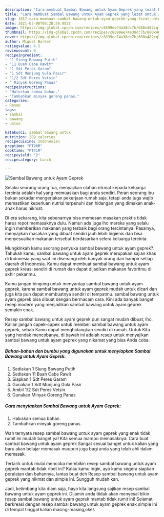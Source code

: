 ```yaml
---
description: "Cara membuat Sambal Bawang untuk Ayam Geprek yang lezat Untuk Jualan"
title: "Cara membuat Sambal Bawang untuk Ayam Geprek yang lezat Untuk Jualan"
slug: 1017-cara-membuat-sambal-bawang-untuk-ayam-geprek-yang-lezat-untuk-jualan
date: 2021-03-08T08:28:59.853Z
image: https://img-global.cpcdn.com/recipes/c8899ee74a38dc7b/680x482cq70/sambal-bawang-untuk-ayam-geprek-foto-resep-utama.jpg
thumbnail: https://img-global.cpcdn.com/recipes/c8899ee74a38dc7b/680x482cq70/sambal-bawang-untuk-ayam-geprek-foto-resep-utama.jpg
cover: https://img-global.cpcdn.com/recipes/c8899ee74a38dc7b/680x482cq70/sambal-bawang-untuk-ayam-geprek-foto-resep-utama.jpg
author: Miguel Barker
ratingvalue: 4.5
reviewcount: 9
recipeingredient:
- "1 Siung Bawang Putih"
- "11 Buah Cabe Rawit"
- "1 Sdt Peres Garam"
- "1 Sdt Munjung Gula Pasir"
- "1/2 Sdt Peres Vetsin"
- " Minyak Goreng Panas"
recipeinstructions:
- "Haluskan semua bahan."
- "Tambahkan minyak goreng panas."
categories:
- Resep
tags:
- sambal
- bawang
- untuk

katakunci: sambal bawang untuk 
nutrition: 289 calories
recipecuisine: Indonesian
preptime: "PT26M"
cooktime: "PT41M"
recipeyield: "2"
recipecategory: Lunch

---
```



![Sambal Bawang untuk Ayam Geprek](https://img-global.cpcdn.com/recipes/c8899ee74a38dc7b/680x482cq70/sambal-bawang-untuk-ayam-geprek-foto-resep-utama.jpg)

Selaku seorang orang tua, menyajikan olahan nikmat kepada keluarga tercinta adalah hal yang memuaskan bagi anda sendiri. Peran seorang ibu bukan sekadar mengerjakan pekerjaan rumah saja, tetapi anda juga wajib memastikan keperluan nutrisi terpenuhi dan hidangan yang dimakan anak-anak harus nikmat.

Di era  sekarang, kita sebenarnya bisa memesan masakan praktis tidak harus repot memasaknya dulu. Namun ada juga lho mereka yang selalu ingin memberikan makanan yang terbaik bagi orang tercintanya. Pasalnya, menyajikan masakan yang dibuat sendiri jauh lebih higienis dan bisa menyesuaikan makanan tersebut berdasarkan selera keluarga tercinta. 



Mungkinkah kamu seorang penyuka sambal bawang untuk ayam geprek?. Tahukah kamu, sambal bawang untuk ayam geprek merupakan sajian khas di Indonesia yang saat ini disenangi oleh banyak orang dari hampir setiap daerah di Indonesia. Kamu dapat membuat sambal bawang untuk ayam geprek kreasi sendiri di rumah dan dapat dijadikan makanan favoritmu di akhir pekanmu.

Kamu jangan bingung untuk menyantap sambal bawang untuk ayam geprek, karena sambal bawang untuk ayam geprek mudah untuk dicari dan juga kita pun dapat membuatnya sendiri di tempatmu. sambal bawang untuk ayam geprek bisa dibuat dengan bermacam cara. Kini ada banyak banget resep modern yang menjadikan sambal bawang untuk ayam geprek semakin enak.

Resep sambal bawang untuk ayam geprek pun sangat mudah dibuat, lho. Kalian jangan capek-capek untuk membeli sambal bawang untuk ayam geprek, sebab Kamu dapat menghidangkan sendiri di rumah. Untuk Kita yang hendak mencobanya, di bawah ini adalah resep untuk menyajikan sambal bawang untuk ayam geprek yang nikamat yang bisa Anda coba.

<!--inarticleads1-->

##### Bahan-bahan dan bumbu yang digunakan untuk menyiapkan Sambal Bawang untuk Ayam Geprek:

1. Sediakan 1 Siung Bawang Putih
1. Sediakan 11 Buah Cabe Rawit
1. Siapkan 1 Sdt Peres Garam
1. Gunakan 1 Sdt Munjung Gula Pasir
1. Ambil 1/2 Sdt Peres Vetsin
1. Gunakan  Minyak Goreng Panas




<!--inarticleads2-->

##### Cara menyiapkan Sambal Bawang untuk Ayam Geprek:

1. Haluskan semua bahan.
1. Tambahkan minyak goreng panas.




Wah ternyata resep sambal bawang untuk ayam geprek yang enak tidak rumit ini mudah banget ya! Kita semua mampu memasaknya. Cara buat sambal bawang untuk ayam geprek Sangat sesuai banget untuk kalian yang baru akan belajar memasak maupun juga bagi anda yang telah ahli dalam memasak.

Tertarik untuk mulai mencoba membikin resep sambal bawang untuk ayam geprek mantab tidak ribet ini? Kalau kamu ingin, ayo kamu segera siapkan peralatan dan bahannya, lantas buat deh Resep sambal bawang untuk ayam geprek yang nikmat dan simple ini. Sungguh mudah kan. 

Jadi, ketimbang kita diam saja, hayo kita langsung sajikan resep sambal bawang untuk ayam geprek ini. Dijamin anda tiidak akan menyesal bikin resep sambal bawang untuk ayam geprek mantab tidak rumit ini! Selamat berkreasi dengan resep sambal bawang untuk ayam geprek enak simple ini di tempat tinggal kalian masing-masing,oke!.

